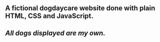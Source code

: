 <h2>A fictional dogdaycare website done with plain HTML, CSS and JavaScript.<h2>

<i>All dogs displayed are my own.</i>
